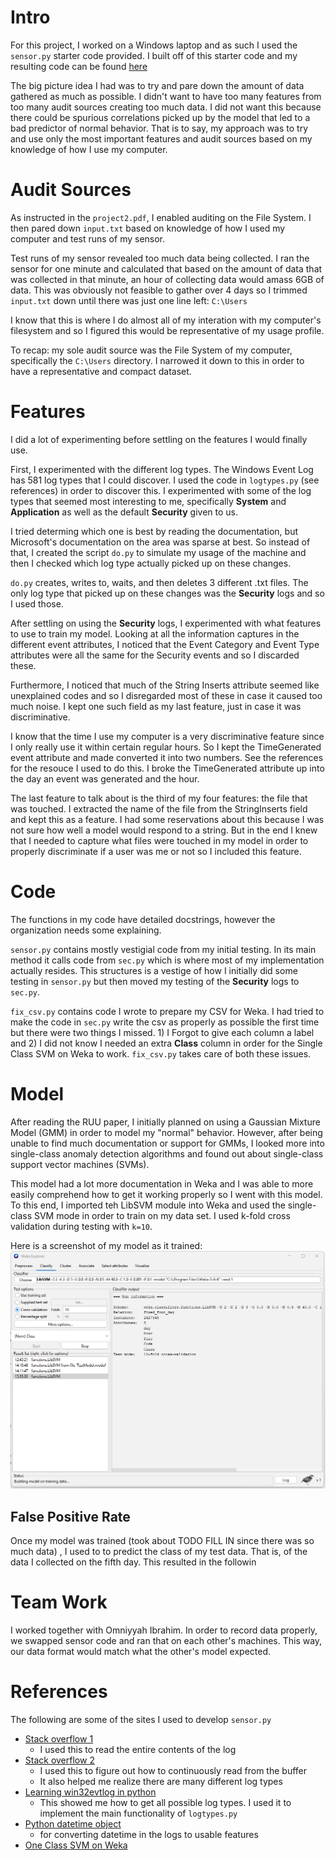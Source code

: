 # Intro

For this project, I worked on a Windows laptop and as such I used the
`sensor.py` starter code provided. I built off of this starter code and my
resulting code can be found [here](https://github.com/SachinJay/IDSHW2)

The big picture idea I had was to try and pare down the amount of data gathered
as much as possible. I didn't want to have too many features from too many audit
sources creating too much data. I did not want this because there could be
spurious correlations picked up by the model that led to a bad predictor of
normal behavior. That is to say, my approach was to try and use only the most
important features and audit sources based on my knowledge of how I use my
computer.

# Audit Sources

As instructed in the `project2.pdf`, I enabled auditing on the File System. I
then pared down `input.txt` based on knowledge of how I used my computer and
test runs of my sensor.

Test runs of my sensor revealed too much data being collected. I ran the sensor
for one minute and calculated that based on the amount of data that was
collected in that minute, an hour of collecting data would amass 6GB of data.
This was obviously not feasible to gather over 4 days so I trimmed `input.txt`
down until there was just one line left: `C:\Users`

I know that this is where I do almost all of my interation with my computer's
filesystem and so I figured this would be representative of my usage profile.

To recap: my sole audit source was the File System of my computer, specifically
the `C:\Users` directory. I narrowed it down to this in order to have a
representative and compact dataset.

# Features

I did a lot of experimenting before settling on the features I would finally
use.

First, I experimented with the different log types. The Windows Event Log has
581 log types that I could discover. I used the code in `logtypes.py` (see
references) in order to discover this. I experimented with some of the log types
that seemed most interesting to me, specifically **System** and **Application**
as well as the default **Security** given to us.

I tried determing which one is best by reading the documentation, but Microsoft's
documentation on the area was sparse at best. So instead of that, I created the
script `do.py` to simulate my usage of the machine and then I checked which
log type actually picked up on these changes.

`do.py` creates, writes to, waits, and then deletes 3 different .txt files. The
only log type that picked up on these changes was the **Security** logs and so
I used those.

After settling on using the **Security** logs, I experimented with what features
to use to train my model. Looking at all the information captures in the
different event attributes, I noticed that the Event Category and Event Type
attributes were all the same for the Security events and so I discarded these.

Furthermore, I noticed that much of the String Inserts attribute seemed like
unexplained codes and so I disregarded most of these in case it caused too much
noise. I kept one such field as my last feature, just in case it was
discriminative.

I know that the time I use my computer is a very discriminative feature since
I only really use it within certain regular hours. So I kept the TimeGenerated
event attribute and made converted it into two numbers. See the references for
the resouce I used to do this. I broke the TimeGenerated attribute up into the
day an event was generated and the hour.

The last feature to talk about is the third of my four features: the file
that was touched. I extracted the name of the file from the StringInserts field
and kept this as a feature. I had some reservations about this because I was not
sure how well a model would respond to a string. But in the end I knew that I
needed to capture what files were touched in my model in order to properly
discriminate if a user was me or not so I included this feature.

# Code

The functions in my code have detailed docstrings, however the organization
needs some explaining.

`sensor.py` contains mostly vestigial code from my initial testing. In its main
method it calls code from `sec.py` which is where most of my implementation
actually resides. This structures is a vestige of how I initially did some
testing in `sensor.py` but then moved my testing of the **Security** logs to
`sec.py`.

`fix_csv.py` contains code I wrote to prepare my CSV for Weka. I had tried to
make the code in `sec.py` write the csv as properly as possible the first time
but there were two things I missed. 1) I Forgot to give each column a label and
2) I did not know I needed an extra **Class** column in order for the Single
Class SVM on Weka to work. `fix_csv.py` takes care of both these issues.

# Model

After reading the RUU paper, I initially planned on using a Gaussian Mixture
Model (GMM) in order to model my "normal" behavior. However, after being unable
to find much documentation or support for GMMs, I looked more into single-class
anomaly detection algorithms and found out about single-class support vector
machines (SVMs).

This model had a lot more documentation in Weka and I was able to more easily
comprehend how to get it working properly so I went with this model. To this
end, I imported teh LibSVM module into Weka and used the single-class SVM
mode in order to train on my data set. I used k-fold cross validation during
testing with `k=10`.

Here is a screenshot of my model as it trained:
![my model as it trained](imgs/model_train.png)

## False Positive Rate
Once my model was trained (took about TODO FILL IN since there was so much data)
, I used to to predict the class of my test data. That is, of the data I
collected on the fifth day. This resulted in the followin

# Team Work
I worked together with Omniyyah Ibrahim. In order to record data properly, we
swapped sensor code and ran that on each other's machines. This way, our data
format would match what the other's model expected.

# References

The following are some of the sites I used to develop `sensor.py`

- [Stack overflow 1](https://stackoverflow.com/questions/61003020/python-2-7-pywin32-readeventlog-returns-partial-list-of-events)
    - I used this to read the entire contents of the log
- [Stack overflow 2](https://stackoverflow.com/questions/42944791/reading-windows-event-log-using-win32evtlog-module)
    - I used this to figure out how to continuously read from the buffer
    - It also helped me realize there are many different log types
- [Learning win32evtlog in python](https://stackoverflow.com/questions/42944791/reading-windows-event-log-using-win32evtlog-module)
    - This showed me how to get all possible log types. I used it to implement
    the main functionality of `logtypes.py`
- [Python datetime object](https://www.digitalocean.com/community/tutorials/python-string-to-datetime-strptime)
    - for converting datetime in the logs to usable features
- [One Class SVM on Weka](https://medium.com/analytics-vidhya/using-oneclasssvm-in-weka-3908d08aabf6)

